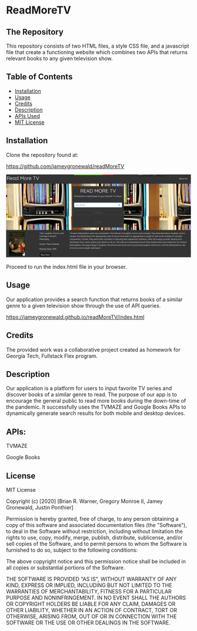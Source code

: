 # ReadMoreTV

## The Repository

This repository consists of two HTML files, a style CSS file, and a javascript file that create a functioning website which combines two APIs that returns relevant books to any given television show.

## Table of Contents 

* [Installation](#installation)
* [Usage](#usage)
* [Credits](#credits)
* [Description](#description)
* [APIs Used](#APIs)
* [MIT License](#License)

## Installation

Clone the repository found at:

https://github.com/jameygronewald/readMoreTV

![Deployed Website](./Assets/demoImages/Capturereadmoretv.PNG)

Proceed to run the index.html file in your browser.

## Usage 

Our application provides a search function that returns books of a similar genre to a given television show through the use of API queries.

https://jameygronewald.github.io/readMoreTV/index.html

## Credits

The provided work was a collaborative project created as homework for Georgia Tech, Fullstack Flex program.


## Description

Our application is a platform for users to input favorite TV series and discover books of a similar genre to read.
The purpose of our app is to encourage the general public to read more books during the down-time of the pandemic.
It successfully uses the TVMAZE and Google Books APIs to dynamically generate search results for both mobile and desktop devices.

## APIs: 

TVMAZE

Google Books

## License

MIT License

Copyright (c) [2020] [Brian R. Warner, Gregory Monroe II, Jamey Gronewald, Justin Ponthier]

Permission is hereby granted, free of charge, to any person obtaining a copy
of this software and associated documentation files (the "Software"), to deal
in the Software without restriction, including without limitation the rights
to use, copy, modify, merge, publish, distribute, sublicense, and/or sell
copies of the Software, and to permit persons to whom the Software is
furnished to do so, subject to the following conditions:

The above copyright notice and this permission notice shall be included in all
copies or substantial portions of the Software.

THE SOFTWARE IS PROVIDED "AS IS", WITHOUT WARRANTY OF ANY KIND, EXPRESS OR
IMPLIED, INCLUDING BUT NOT LIMITED TO THE WARRANTIES OF MERCHANTABILITY,
FITNESS FOR A PARTICULAR PURPOSE AND NONINFRINGEMENT. IN NO EVENT SHALL THE
AUTHORS OR COPYRIGHT HOLDERS BE LIABLE FOR ANY CLAIM, DAMAGES OR OTHER
LIABILITY, WHETHER IN AN ACTION OF CONTRACT, TORT OR OTHERWISE, ARISING FROM,
OUT OF OR IN CONNECTION WITH THE SOFTWARE OR THE USE OR OTHER DEALINGS IN THE
SOFTWARE.


